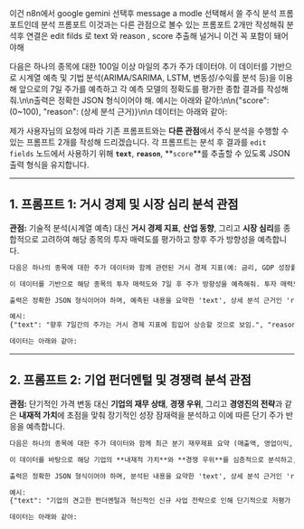 이건 n8n에서 google gemini 선택후 message a modle 선택해서 쓸 주식 분석 프롬포트인데 
분석 프롬포트 이것과는 다른 관점으로 볼수 있는 프롬포트 2개만 작성해줘 분석후 연결은 edit filds 로 text 와 reason , score 추출해 널거니 이건 꼭 포함이 돼어야해 


다음은 하나의 종목에 대한 100일 이상 마일의 추가 주가 데이터야. 이 데이터를 기반으로 시계열 예측 및 기법 분석(ARIMA/SARIMA, LSTM, 변동성/수익률 분석 등)을 이용해 앞으로의 7일 주가를 예측하고 각 예측 모델의 정확도를 평가한 종합 결과를 작성해줘.\n\n출력은 정확한 JSON 형식이어야 해. 예시는 아래와 같아:\n\n{\"score\": (0~100), \"reason\": (상세 분석 근거)}\n\n
데이터는 아래와 같아:


제가 사용자님의 요청에 따라 기존 프롬프트와는 **다른 관점**에서 주식 분석을 수행할 수 있는 프롬프트 2개를 작성해 드리겠습니다. 각 프롬프트는 분석 후 결과를 `edit fields` 노드에서 사용하기 위해 **`text`**, **`reason`**, \*\*`score`\*\*를 추출할 수 있도록 JSON 출력 형식을 유지합니다.

-----

## 1\. 프롬프트 1: 거시 경제 및 시장 심리 분석 관점

**관점:** 기술적 분석(시계열 예측) 대신 **거시 경제 지표**, **산업 동향**, 그리고 **시장 심리**를 종합적으로 고려하여 해당 종목의 투자 매력도를 평가하고 향후 주가 방향성을 예측합니다.

```markdown
다음은 하나의 종목에 대한 주가 데이터와 함께 관련된 거시 경제 지표(예: 금리, GDP 성장률), 동종 산업의 주요 뉴스, 그리고 최근 1개월간의 소셜 미디어/뉴스 감성 분석 결과가 추가된 데이터야.

이 데이터를 기반으로 해당 종목의 투자 매력도와 7일 후 주가 방향성을 예측해줘. 투자 매력도는 펀더멘털, 거시 경제 환경, 시장 심리 세 가지 관점에서 종합적으로 평가하며, 각 요소가 주가에 미치는 영향을 상세히 분석해야 해.

출력은 정확한 JSON 형식이어야 하며, 예측된 내용을 요약한 'text', 상세 분석 근거인 'reason', 그리고 투자 매력도를 나타내는 'score' (0~100)를 포함해야 해.

예시:
{"text": "향후 7일간의 주가는 거시 경제 지표에 힘입어 상승할 것으로 보임.", "reason": "최근 금리 인하 기대감과 동종 산업의 호재성 뉴스 증가로 시장 심리가 긍정적으로 전환되었으며, 이는 주가에 상승 압력으로 작용할 것으로 분석됨.", "score": 85}

데이터는 아래와 같아:
```

-----

## 2\. 프롬프트 2: 기업 펀더멘털 및 경쟁력 분석 관점

**관점:** 단기적인 가격 변동 대신 **기업의 재무 상태**, **경쟁 우위**, 그리고 **경영진의 전략**과 같은 **내재적 가치**에 초점을 맞춰 장기적인 성장 잠재력을 분석하고 이에 따른 단기 주가 반응을 예측합니다.

```markdown
다음은 하나의 종목에 대한 주가 데이터와 함께 최근 분기 재무제표 요약 (매출액, 영업이익, 부채비율 등), 주요 경쟁사와의 비교 분석 자료, 그리고 경영진의 최근 발표 및 사업 전략에 대한 정보가 추가된 데이터야.

이 데이터를 바탕으로 해당 기업의 **내재적 가치**와 **경쟁 우위**를 심층적으로 분석하고, 이러한 펀더멘털 요소가 향후 7일 주가에 미칠 영향을 예측해줘. 분석 시 현재 주가 수준과 내재 가치를 비교하여 적정 주가를 간접적으로 평가해야 해.

출력은 정확한 JSON 형식이어야 하며, 분석된 내용을 요약한 'text', 상세 분석 근거인 'reason', 그리고 기업의 장기 성장 잠재력에 기반한 투자 매력도를 나타내는 'score' (0~100)를 포함해야 해.

예시:
{"text": "기업의 견고한 펀더멘털과 혁신적인 신규 사업 전략으로 인해 단기적으로 저평가 해소 기대감이 반영될 수 있음.", "reason": "경쟁사 대비 높은 마진율과 낮은 부채 비율로 재무 건전성이 우수하며, 최근 발표된 신규 시장 진출 전략은 성장 동력을 확보하여 주가 상승 요인으로 작용할 가능성이 높음.", "score": 92}

데이터는 아래와 같아:
```